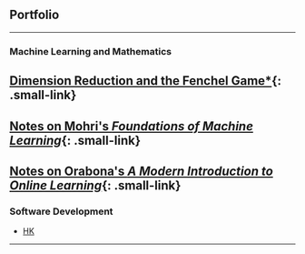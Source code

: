 <style>
    /* Define a class to style the smaller links */
    .small-link {
        font-size: 80%; /* You can adjust the percentage as needed */
    }
</style>


## Portfolio

---

### Machine Learning and Mathematics

[Dimension Reduction and the Fenchel Game*](/sample_page){: .small-link}
---

[Notes on Mohri's *Foundations of Machine Learning*](/sample_page){: .small-link} <!-- <img src="images/dummy_thumbnail.jpg?raw=true"/> -->
---

[Notes on Orabona's *A Modern Introduction to Online Learning*](/pdf/sample_presentation.pdf){: .small-link}
---

### Software Development

- [HK](http://example.com/)

---




